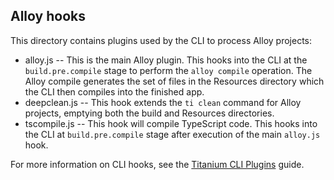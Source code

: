 ## Alloy hooks

This directory contains plugins used by the CLI to process Alloy projects:

* alloy.js -- This is the main Alloy plugin. This hooks into the CLI at the `build.pre.compile` stage to perform the `alloy compile` operation. The Alloy compile generates the set of files in the Resources directory which the CLI then compiles into the finished app.
* deepclean.js -- This hook extends the `ti clean` command for Alloy projects, emptying both the build and Resources directories.
* tscompile.js -- This hook will compile TypeScript code. This hooks into the CLI at `build.pre.compile` stage after execution of the main `alloy.js` hook.

For more information on CLI hooks, see the [Titanium CLI Plugins](http://docs.appcelerator.com/platform/latest/#!/guide/Titanium_CLI_Plugins) guide.
